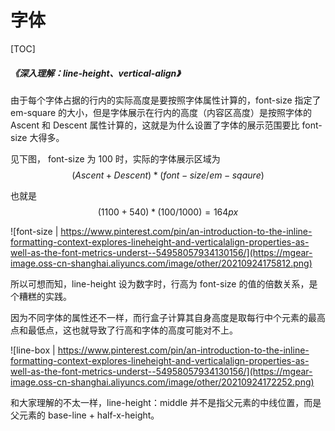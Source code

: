 # 字体

[TOC]

##### <Link type='h5' to='https://mgear-file.oss-cn-shanghai.aliyuncs.com/%E6%B7%B1%E5%85%A5%E7%90%86%E8%A7%A3%20line-height%E3%80%81vertical-align%20-%20%E5%A4%A7%E6%AD%A5%E5%BE%80%E5%89%8D%E8%B5%B0_%E4%B8%8D%E5%9B%9E%E5%A4%B4%20-%20%E5%8D%9A%E5%AE%A2%E5%9B%AD.html' source='https://www.cnblogs.com/wfeicherish/p/8884903.html' >《深入理解：line-height、vertical-align》</Link>

由于每个字体占据的行内的实际高度是要按照字体属性计算的，font-size 指定了 em-square 的大小，但是字体展示在行内的高度（内容区高度）是按照字体的 Ascent 和 Descent 属性计算的，这就是为什么设置了字体的展示范围要比 font-size 大得多。

见下图， font-size 为 100 时，实际的字体展示区域为 $$(Ascent+Descent)*(font-size/em-sqaure)$$

也就是 $$(1100 + 540) * (100 / 1000) = 164px$$

![font-size | https://www.pinterest.com/pin/an-introduction-to-the-inline-formatting-context-explores-lineheight-and-verticalalign-properties-as-well-as-the-font-metrics-underst--54958057934130156/](https://mgear-image.oss-cn-shanghai.aliyuncs.com/image/other/20210924175812.png)

所以可想而知，line-height 设为数字时，行高为 font-size 的值的倍数关系，是个糟糕的实践。

因为不同字体的属性还不一样，而行盒子计算其自身高度是取每行中个元素的最高点和最低点，这也就导致了行高和字体的高度可能对不上。

![line-box | https://www.pinterest.com/pin/an-introduction-to-the-inline-formatting-context-explores-lineheight-and-verticalalign-properties-as-well-as-the-font-metrics-underst--54958057934130156/](https://mgear-image.oss-cn-shanghai.aliyuncs.com/image/other/20210924172252.png)

和大家理解的不太一样，line-height：middle 并不是指父元素的中线位置，而是父元素的 base-line + half-x-height。


